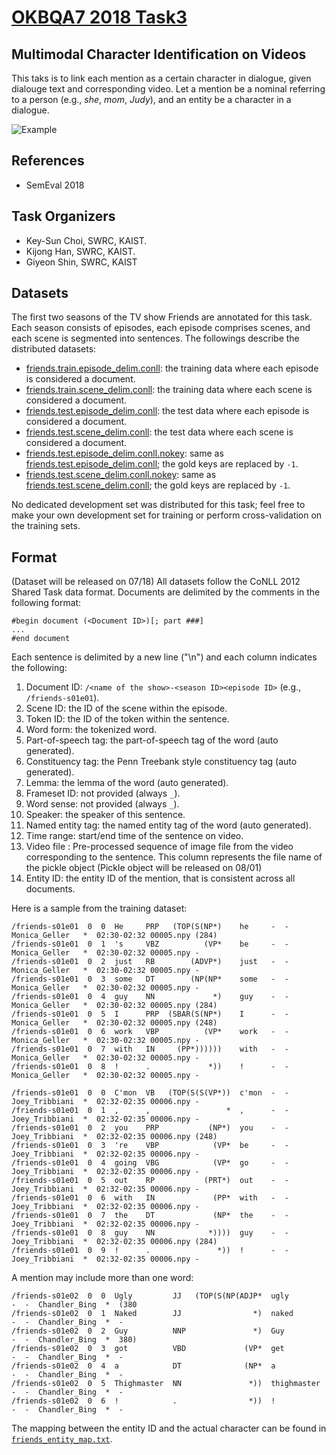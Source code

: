 # [OKBQA7 2018 Task3](http://7.okbqa.org/task/3)

## Multimodal Character Identification on Videos

This taks is to link each mention as a certain character in dialogue, given dialouge text and corresponding video. 
Let a mention be a nominal referring to a person (e.g., *she*, *mom*, *Judy*), and an entity be a character in a dialogue. 

![Example](https://image.ibb.co/fm4iP8/multi_modal_character_identification.png)

## References

* SemEval 2018 

## Task Organizers

* Key-Sun Choi, SWRC, KAIST.
* Kijong Han, SWRC, KAIST.
* Giyeon Shin, SWRC, KAIST

## Datasets

The first two seasons of the TV show Friends are annotated for this task. 
Each season consists of episodes, each episode comprises scenes, and each scene is segmented into sentences. 
The followings describe the distributed datasets:

* [friends.train.episode_delim.conll](dat/friends.train.episode_delim.conll): the training data where each episode is considered a document.
* [friends.train.scene_delim.conll](data/friends.train.scene_delim.conll): the training data where each scene is considered a document.
* [friends.test.episode_delim.conll](data/friends.test.episode_delim.conll): the test data where each episode is considered a document.
* [friends.test.scene_delim.conll](data/friends.test.scene_delim.conll): the test data where each scene is considered a document.
* [friends.test.episode_delim.conll.nokey](data/friends.test.episode_delim.conll.nokey): same as [friends.test.episode_delim.conll](dat/friends.test.episode_delim.conll); the gold keys are replaced by `-1`.
* [friends.test.scene_delim.conll.nokey](data/friends.test.scene_delim.conll.nokey): same as [friends.test.scene_delim.conll](dat/friends.test.scene_delim.conll); the gold keys are replaced by `-1`.

No dedicated development set was distributed for this task; feel free to make your own development set for training or perform cross-validation on the training sets.

## Format
(Dataset will be released on 07/18)
All datasets follow the CoNLL 2012 Shared Task data format.
Documents are delimited by the comments in the following format:

```
#begin document (<Document ID>)[; part ###]
...
#end document
```

Each sentence is delimited by a new line ("\n") and each column indicates the following:

1. Document ID: `/<name of the show>-<season ID><episode ID>` (e.g., `/friends-s01e01`).
1. Scene ID: the ID of the scene within the episode.
1. Token ID: the ID of the token within the sentence.
1. Word form: the tokenized word.
1. Part-of-speech tag: the part-of-speech tag of the word (auto generated).
1. Constituency tag: the Penn Treebank style constituency tag (auto generated).
1. Lemma: the lemma of the word (auto generated).
1. Frameset ID: not provided (always `_`).
1. Word sense: not provided (always `_`).
1. Speaker: the speaker of this sentence.
1. Named entity tag: the named entity tag of the word (auto generated).
1. Time range: start/end time of the sentence on video.
1. Video file : Pre-processed sequence of image file from the video corresponding to the sentence. This column represents the file name of the pickle object
(Pickle object will be released on 08/01)
1. Entity ID: the entity ID of the mention, that is consistent across all documents.

Here is a sample from the training dataset:

```
/friends-s01e01  0  0  He     PRP   (TOP(S(NP*)    he     -  -  Monica_Geller   *  02:30-02:32 00005.npy (284)
/friends-s01e01  0  1  's     VBZ          (VP*    be     -  -  Monica_Geller   *  02:30-02:32 00005.npy -
/friends-s01e01  0  2  just   RB        (ADVP*)    just   -  -  Monica_Geller   *  02:30-02:32 00005.npy -
/friends-s01e01  0  3  some   DT        (NP(NP*    some   -  -  Monica_Geller   *  02:30-02:32 00005.npy -
/friends-s01e01  0  4  guy    NN             *)    guy    -  -  Monica_Geller   *  02:30-02:32 00005.npy (284)
/friends-s01e01  0  5  I      PRP  (SBAR(S(NP*)    I      -  -  Monica_Geller   *  02:30-02:32 00005.npy (248)
/friends-s01e01  0  6  work   VBP          (VP*    work   -  -  Monica_Geller   *  02:30-02:32 00005.npy -
/friends-s01e01  0  7  with   IN     (PP*))))))    with   -  -  Monica_Geller   *  02:30-02:32 00005.npy -
/friends-s01e01  0  8  !      .             *))    !      -  -  Monica_Geller   *  02:30-02:32 00005.npy -
```
```
/friends-s01e01  0  0  C'mon  VB   (TOP(S(S(VP*))  c'mon  -  -  Joey_Tribbiani  *  02:32-02:35 00006.npy -
/friends-s01e01  0  1  ,      ,                 *  ,      -  -  Joey_Tribbiani  *  02:32-02:35 00006.npy -
/friends-s01e01  0  2  you    PRP           (NP*)  you    -  -  Joey_Tribbiani  *  02:32-02:35 00006.npy (248)
/friends-s01e01  0  3  're    VBP            (VP*  be     -  -  Joey_Tribbiani  *  02:32-02:35 00006.npy -
/friends-s01e01  0  4  going  VBG            (VP*  go     -  -  Joey_Tribbiani  *  02:32-02:35 00006.npy -
/friends-s01e01  0  5  out    RP           (PRT*)  out    -  -  Joey_Tribbiani  *  02:32-02:35 00006.npy -
/friends-s01e01  0  6  with   IN             (PP*  with   -  -  Joey_Tribbiani  *  02:32-02:35 00006.npy -
/friends-s01e01  0  7  the    DT             (NP*  the    -  -  Joey_Tribbiani  *  02:32-02:35 00006.npy -
/friends-s01e01  0  8  guy    NN            *))))  guy    -  -  Joey_Tribbiani  *  02:32-02:35 00006.npy (284)
/friends-s01e01  0  9  !      .               *))  !      -  -  Joey_Tribbiani  *  02:32-02:35 00006.npy -
```

A mention may include more than one word:

```
/friends-s01e02  0  0  Ugly         JJ   (TOP(S(NP(ADJP*  ugly         -  -  Chandler_Bing  *  (380
/friends-s01e02  0  1  Naked        JJ                *)  naked        -  -  Chandler_Bing  *  -
/friends-s01e02  0  2  Guy          NNP               *)  Guy          -  -  Chandler_Bing  *  380)
/friends-s01e02  0  3  got          VBD             (VP*  get          -  -  Chandler_Bing  *  -
/friends-s01e02  0  4  a            DT              (NP*  a            -  -  Chandler_Bing  *  -
/friends-s01e02  0  5  Thighmaster  NN               *))  thighmaster  -  -  Chandler_Bing  *  -
/friends-s01e02  0  6  !            .                *))  !            -  -  Chandler_Bing  *  -
```

The mapping between the entity ID and the actual character can be found in [`friends_entity_map.txt`](dat/friends_entity_map.txt).
